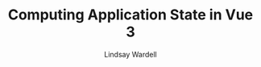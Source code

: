 ---
link: "https://labs.thisdot.co/blog/computing-application-state-in-vue-3"
pubDate: 2021-04-27
title: "Computing Application State in Vue 3"
author: "Lindsay Wardell"
image: "/blog/vue-computed.png"
tags:
  - Vue
  - Javascript
  - Web Development
name: 'This Dot Labs'
type: Programming
---